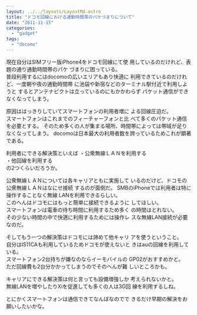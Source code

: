 ```yaml
---
layout: ../../layouts/LayoutMd.astro
title: "ドコモ回線における通勤時間帯のパケづまりについて"
date: "2011-11-15"
categories: 
  - "gadget"
tags: 
  - "docomo"
---
```


現在自分はSIMフリー版iPhone4をドコモ回線にて使 用しているのだけれど、表題の通り通勤時間帯のパケ づまりに困っている。  
普段利用するにはdocomoの広いエリアもあり快適に 利用できているのだけれど、一度朝や夜の通勤時間帯 に池袋や新宿などのターミナル駅付近で利用しようと するとアンテナピクトは立っているのにもかかわらず パケット通信ができなくなってしまう。

原因ははっきりしていてスマートフォンの利用者増に よる回線圧迫だ。  
スマートフォンはこれまでのフィーチャーフォンと比 べて多くのパケット通信を必要とする。 そのため多くの人が集まる場所、時間帯によっては帯域が足りなくなってしまう。 docomoは日本最大の利用者数を誇っているためこれが顕著である。

利用者にできる解決策といえば ・公衆無線ＬＡＮを利用する  
・他回線を利用する  
の2つくらいだろうか。

公衆無線ＬＡＮについては各キャリアともに実施して いるのだけど、ドコモの公衆無線ＬＡＮはなにせ接続 するのが面倒だ。 SMBのiPhoneでは利用者は特に操作することなく無線 LANを利用できるらしい。   
このへんはドコモにはもっと簡単に接続できるように してほしい。  
スマートフォンは電車の待ち時間に利用するため多く の時間はとれない。  
その少ない時間の中で快適に利用するためには操作レ スな無線LAN接続が必要なのだ。

そしてもう一つの解決策はドコモには諦めて他キャリ アを使うということ。  
自分はIS11CAも利用しているためドコモが使えないと きはauの回線を利用している。  
スマートフォン2台持ちが嫌なのならイーモバイルの GP02がおすすめかと。  
ただ回線費も2台分かかってしまうのでそのへんが難 しいところかも。

キャリアにできる解決策は何と言っても設備増強しか 考えられないかと。  
無線LANを増やしたりXiを促進しても多くの人は3G回 線を利用するしね。

とにかくスマートフォンは通信できてなんぼなのでで きるだけ早期の解決をお願いしたいかな。
